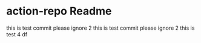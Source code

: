 # action-repo Readme
this is test commit please ignore 2
this is test commit please ignore 2
this is test 4
 df
